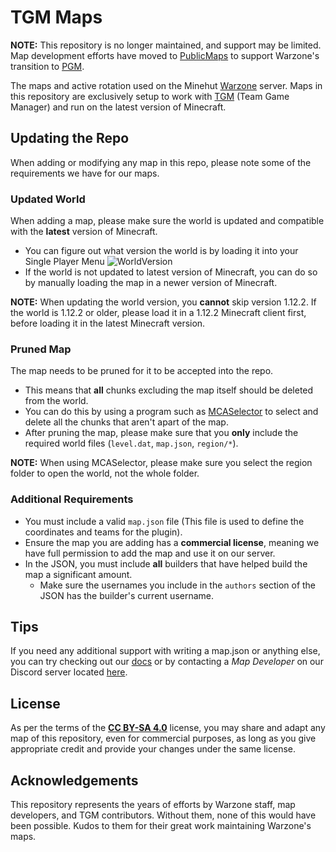 # TGM Maps
**NOTE:** This repository is no longer maintained, and support may be limited. Map development efforts have moved to [PublicMaps](https://github.com/Warzone/PublicMaps) to support Warzone's transition to [PGM](https://github.com/PGMDev/PGM).

The maps and active rotation used on the Minehut [Warzone](https://warz.one) server.
Maps in this repository are exclusively setup to work with [TGM](https://github.com/Warzone/TGM) (Team Game Manager) and run on the latest version of Minecraft.

## Updating the Repo
When adding or modifying any map in this repo, please note some of the requirements we have for our maps.

### Updated World

When adding a map, please make sure the world is updated and compatible with the **latest** version of Minecraft.
- You can figure out what version the world is by loading it into your Single Player Menu
![WorldVersion](https://i.imgur.com/7Su30rA.png)
- If the world is not updated to latest version of Minecraft, you can do so by manually loading the map in a newer version of Minecraft.

**NOTE:** When updating the world version, you **cannot** skip version 1.12.2. If the world is 1.12.2 or older, please load it in a 1.12.2 Minecraft client first, before loading it in the latest Minecraft version.

### Pruned Map

The map needs to be pruned for it to be accepted into the repo. 
- This means that **all** chunks excluding the map itself should be deleted from the world.
- You can do this by using a program such as [MCASelector](https://github.com/Querz/mcaselector) to select and delete all the chunks that aren't apart of the map.
- After pruning the map, please make sure that you **only** include the required world files (`level.dat`, `map.json`, `region/*`).

**NOTE:** When using MCASelector, please make sure you select the region folder to open the world, not the whole folder.

### Additional Requirements
- You must include a valid `map.json` file (This file is used to define the coordinates and teams for the plugin).
- Ensure the map you are adding has a **commercial license**, meaning we have full permission to add the map and use it on our server.
- In the JSON, you must include **all** builders that have helped build the map a significant amount.
	- Make sure the usernames you include in the ``authors`` section of the JSON has the builder's current username.

## Tips
If you need any additional support with writing a map.json or anything else, you can try checking out our [docs](https://docs.warz.one) or by contacting a *Map Developer* on our Discord server located [here](https://warz.one/discord).

## License
As per the terms of the **[CC BY-SA 4.0](https://creativecommons.org/licenses/by-sa/4.0/)** license, you may share and adapt any map of this repository, even for commercial purposes, as long as you give appropriate credit and provide your changes under the same license.

## Acknowledgements
This repository represents the years of efforts by Warzone staff, map developers, and TGM contributors. Without them, none of this would have been possible. Kudos to them for their great work maintaining Warzone's maps.

